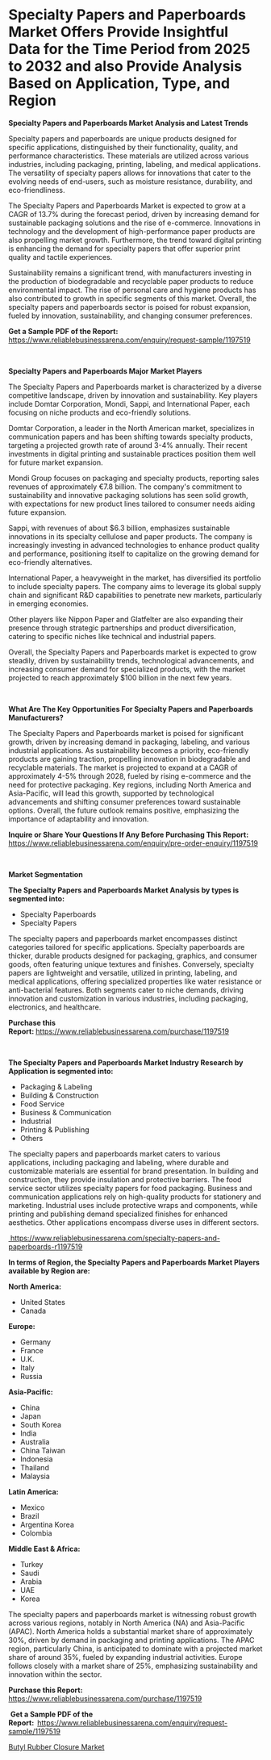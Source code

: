 <p><h1>Specialty Papers and Paperboards Market Offers Provide Insightful Data for the Time Period from 2025 to 2032 and also Provide Analysis Based on Application, Type, and Region</h1></p><p><strong>Specialty Papers and Paperboards Market Analysis and Latest Trends</strong></p>
<p><p>Specialty papers and paperboards are unique products designed for specific applications, distinguished by their functionality, quality, and performance characteristics. These materials are utilized across various industries, including packaging, printing, labeling, and medical applications. The versatility of specialty papers allows for innovations that cater to the evolving needs of end-users, such as moisture resistance, durability, and eco-friendliness.</p><p>The Specialty Papers and Paperboards Market is expected to grow at a CAGR of 13.7% during the forecast period, driven by increasing demand for sustainable packaging solutions and the rise of e-commerce. Innovations in technology and the development of high-performance paper products are also propelling market growth. Furthermore, the trend toward digital printing is enhancing the demand for specialty papers that offer superior print quality and tactile experiences.</p><p>Sustainability remains a significant trend, with manufacturers investing in the production of biodegradable and recyclable paper products to reduce environmental impact. The rise of personal care and hygiene products has also contributed to growth in specific segments of this market. Overall, the specialty papers and paperboards sector is poised for robust expansion, fueled by innovation, sustainability, and changing consumer preferences.</p></p>
<p><strong>Get a Sample PDF of the Report:&nbsp;</strong> <a href="https://www.reliablebusinessarena.com/enquiry/request-sample/1197519?utm_campaign=3443&utm_medium=2&utm_source=Github&utm_content=ia&utm_term=03042025&utm_id=specialty-papers-and-paperboards">https://www.reliablebusinessarena.com/enquiry/request-sample/1197519</a></p>
<p>&nbsp;</p>
<p><strong>Specialty Papers and Paperboards Major Market Players</strong></p>
<p><p>The Specialty Papers and Paperboards market is characterized by a diverse competitive landscape, driven by innovation and sustainability. Key players include Domtar Corporation, Mondi, Sappi, and International Paper, each focusing on niche products and eco-friendly solutions.</p><p>Domtar Corporation, a leader in the North American market, specializes in communication papers and has been shifting towards specialty products, targeting a projected growth rate of around 3-4% annually. Their recent investments in digital printing and sustainable practices position them well for future market expansion.</p><p>Mondi Group focuses on packaging and specialty products, reporting sales revenues of approximately €7.8 billion. The company's commitment to sustainability and innovative packaging solutions has seen solid growth, with expectations for new product lines tailored to consumer needs aiding future expansion.</p><p>Sappi, with revenues of about $6.3 billion, emphasizes sustainable innovations in its specialty cellulose and paper products. The company is increasingly investing in advanced technologies to enhance product quality and performance, positioning itself to capitalize on the growing demand for eco-friendly alternatives.</p><p>International Paper, a heavyweight in the market, has diversified its portfolio to include specialty papers. The company aims to leverage its global supply chain and significant R&D capabilities to penetrate new markets, particularly in emerging economies.</p><p>Other players like Nippon Paper and Glatfelter are also expanding their presence through strategic partnerships and product diversification, catering to specific niches like technical and industrial papers.</p><p>Overall, the Specialty Papers and Paperboards market is expected to grow steadily, driven by sustainability trends, technological advancements, and increasing consumer demand for specialized products, with the market projected to reach approximately $100 billion in the next few years.</p></p>
<p>&nbsp;</p>
<p><strong>What Are The Key Opportunities For Specialty Papers and Paperboards Manufacturers?</strong></p>
<p><p>The Specialty Papers and Paperboards market is poised for significant growth, driven by increasing demand in packaging, labeling, and various industrial applications. As sustainability becomes a priority, eco-friendly products are gaining traction, propelling innovation in biodegradable and recyclable materials. The market is projected to expand at a CAGR of approximately 4-5% through 2028, fueled by rising e-commerce and the need for protective packaging. Key regions, including North America and Asia-Pacific, will lead this growth, supported by technological advancements and shifting consumer preferences toward sustainable options. Overall, the future outlook remains positive, emphasizing the importance of adaptability and innovation.</p></p>
<p><strong>Inquire or Share Your Questions If Any Before Purchasing This Report:</strong> <a href="https://www.reliablebusinessarena.com/enquiry/pre-order-enquiry/1197519?utm_campaign=3443&utm_medium=2&utm_source=Github&utm_content=ia&utm_term=03042025&utm_id=specialty-papers-and-paperboards">https://www.reliablebusinessarena.com/enquiry/pre-order-enquiry/1197519</a></p>
<p>&nbsp;</p>
<p><strong>Market Segmentation</strong></p>
<p><strong>The Specialty Papers and Paperboards Market Analysis by types is segmented into:</strong></p>
<p><ul><li>Specialty Paperboards</li><li>Specialty Papers</li></ul></p>
<p><p>The specialty papers and paperboards market encompasses distinct categories tailored for specific applications. Specialty paperboards are thicker, durable products designed for packaging, graphics, and consumer goods, often featuring unique textures and finishes. Conversely, specialty papers are lightweight and versatile, utilized in printing, labeling, and medical applications, offering specialized properties like water resistance or anti-bacterial features. Both segments cater to niche demands, driving innovation and customization in various industries, including packaging, electronics, and healthcare.</p></p>
<p><strong>Purchase this Report:&nbsp;</strong><a href="https://www.reliablebusinessarena.com/purchase/1197519?utm_campaign=3443&utm_medium=2&utm_source=Github&utm_content=ia&utm_term=03042025&utm_id=specialty-papers-and-paperboards">https://www.reliablebusinessarena.com/purchase/1197519</a></p>
<p>&nbsp;</p>
<p><strong>The Specialty Papers and Paperboards Market Industry Research by Application is segmented into:</strong></p>
<p><ul><li>Packaging & Labeling</li><li>Building & Construction</li><li>Food Service</li><li>Business & Communication</li><li>Industrial</li><li>Printing & Publishing</li><li>Others</li></ul></p>
<p><p>The specialty papers and paperboards market caters to various applications, including packaging and labeling, where durable and customizable materials are essential for brand presentation. In building and construction, they provide insulation and protective barriers. The food service sector utilizes specialty papers for food packaging. Business and communication applications rely on high-quality products for stationery and marketing. Industrial uses include protective wraps and components, while printing and publishing demand specialized finishes for enhanced aesthetics. Other applications encompass diverse uses in different sectors.</p></p>
<p><a href="https://www.reliablebusinessarena.com/specialty-papers-and-paperboards-r1197519?utm_campaign=3443&utm_medium=2&utm_source=Github&utm_content=ia&utm_term=03042025&utm_id=specialty-papers-and-paperboards">&nbsp;https://www.reliablebusinessarena.com/specialty-papers-and-paperboards-r1197519</a></p>
<p><strong>In terms of Region, the Specialty Papers and Paperboards Market Players available by Region are:</strong></p>
<p>
    <p> <strong> North America: </strong>
        <ul>
            <li>United States</li>
            <li>Canada</li>
        </ul>
        </p> 
    <p> <strong> Europe: </strong>
        <ul>
            <li>Germany</li>
            <li>France</li>
            <li>U.K.</li>
            <li>Italy</li>
            <li>Russia</li>
        </ul>
        </p> 
    <p> <strong> Asia-Pacific: </strong>
        <ul>
            <li>China</li>
            <li>Japan</li>
            <li>South Korea</li>
            <li>India</li>
            <li>Australia</li>
            <li>China Taiwan</li>
            <li>Indonesia</li>
            <li>Thailand</li>
            <li>Malaysia</li>
        </ul>
        </p> 
    <p> <strong> Latin America: </strong>
        <ul>
            <li>Mexico</li>
            <li>Brazil</li>
            <li>Argentina Korea</li>
            <li>Colombia</li>
        </ul>
        </p> 
    <p> <strong> Middle East & Africa: </strong>
        <ul>
            <li>Turkey</li>
            <li>Saudi</li>
            <li>Arabia</li>
            <li>UAE</li>
            <li>Korea</li>
        </ul>
    </p>
    </p>
<p><p>The specialty papers and paperboards market is witnessing robust growth across various regions, notably in North America (NA) and Asia-Pacific (APAC). North America holds a substantial market share of approximately 30%, driven by demand in packaging and printing applications. The APAC region, particularly China, is anticipated to dominate with a projected market share of around 35%, fueled by expanding industrial activities. Europe follows closely with a market share of 25%, emphasizing sustainability and innovation within the sector.</p></p>
<p><strong>Purchase this Report: </strong><a href="https://www.reliablebusinessarena.com/purchase/1197519?utm_campaign=3443&utm_medium=2&utm_source=Github&utm_content=ia&utm_term=03042025&utm_id=specialty-papers-and-paperboards">https://www.reliablebusinessarena.com/purchase/1197519</a></p>
<p>&nbsp;<strong>Get a Sample PDF of the Report:&nbsp;&nbsp;</strong><a href="https://www.reliablebusinessarena.com/enquiry/request-sample/1197519?utm_campaign=3443&utm_medium=2&utm_source=Github&utm_content=ia&utm_term=03042025&utm_id=specialty-papers-and-paperboards">https://www.reliablebusinessarena.com/enquiry/request-sample/1197519</a></p>
<p><strong></strong></p>
<p><p><a href="https://github.com/debowflaggqw/Market-Research-Report-List-1/blob/main/butyl-rubber-closure-market.md?utm_campaign=3443&utm_medium=2&utm_source=Github&utm_content=ia&utm_term=03042025&utm_id=specialty-papers-and-paperboards">Butyl Rubber Closure Market</a></p></p>